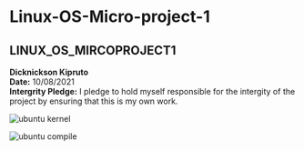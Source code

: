 
# Linux-OS-Micro-project-1

## LINUX_OS_MIRCOPROJECT1

**Dicknickson Kipruto** <br />
**Date:** 10/08/2021 <br />
**Intergrity Pledge:**
I pledge to hold myself responsible for the intergity of the project by ensuring that this is my own work.


![ubuntu kernel](https://user-images.githubusercontent.com/21053037/136637070-26424827-5112-4fae-bfc2-459825954be8.JPG)


![ubuntu compile](https://user-images.githubusercontent.com/21053037/136637071-5d81b025-7506-45b8-a093-c70344437fac.JPG)
